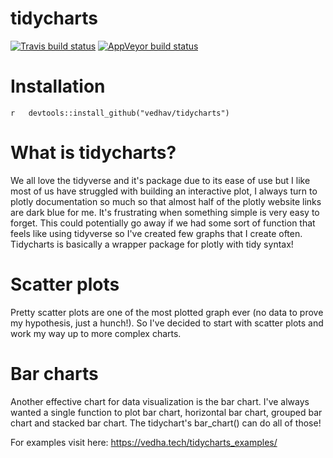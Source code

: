 tidycharts
================

[![Travis build status](https://travis-ci.com/vedhav/tidycharts.svg?branch=master)](https://travis-ci.com/vedhav/tidycharts) [![AppVeyor build status](https://ci.appveyor.com/api/projects/status/github/vedhav/tidycharts?branch=master&svg=true)](https://ci.appveyor.com/project/vedhav/tidycharts)

Installation
============

`r   devtools::install_github("vedhav/tidycharts")`

What is tidycharts?
===================

We all love the tidyverse and it's package due to its ease of use but I like most of us have struggled with building an interactive plot, I always turn to plotly documentation so much so that almost half of the plotly website links are dark blue for me. It's frustrating when something simple is very easy to forget. This could potentially go away if we had some sort of function that feels like using tidyverse so I've created few graphs that I create often. Tidycharts is basically a wrapper package for plotly with tidy syntax!

Scatter plots
=============

Pretty scatter plots are one of the most plotted graph ever (no data to prove my hypothesis, just a hunch!). So I've decided to start with scatter plots and work my way up to more complex charts.

Bar charts
==========

Another effective chart for data visualization is the bar chart. I've always wanted a single function to plot bar chart, horizontal bar chart, grouped bar chart and stacked bar chart. The tidychart's bar\_chart() can do all of those!

For examples visit here: <https://vedha.tech/tidycharts_examples/>
